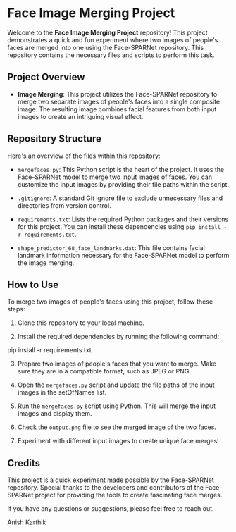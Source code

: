 # Face Image Merging Project

Welcome to the **Face Image Merging Project** repository! This project demonstrates a quick and fun experiment where two images of people's faces are merged into one using the Face-SPARNet repository. This repository contains the necessary files and scripts to perform this task.

## Project Overview

- **Image Merging**: This project utilizes the Face-SPARNet repository to merge two separate images of people's faces into a single composite image. The resulting image combines facial features from both input images to create an intriguing visual effect.

## Repository Structure

Here's an overview of the files within this repository:

- `mergefaces.py`: This Python script is the heart of the project. It uses the Face-SPARNet model to merge two input images of faces. You can customize the input images by providing their file paths within the script.

- `.gitignore`: A standard Git ignore file to exclude unnecessary files and directories from version control.

- `requirements.txt`: Lists the required Python packages and their versions for this project. You can install these dependencies using `pip install -r requirements.txt`.

- `shape_predictor_68_face_landmarks.dat`: This file contains facial landmark information necessary for the Face-SPARNet model to perform the image merging.

## How to Use

To merge two images of people's faces using this project, follow these steps:

1. Clone this repository to your local machine.

2. Install the required dependencies by running the following command:

pip install -r requirements.txt

3. Prepare two images of people's faces that you want to merge. Make sure they are in a compatible format, such as JPEG or PNG.

4. Open the `mergefaces.py` script and update the file paths of the input images in the setOfNames list.

5. Run the `mergefaces.py` script using Python. This will merge the input images and display them.

6. Check the `output.png` file to see the merged image of the two faces.

7. Experiment with different input images to create unique face merges!

## Credits

This project is a quick experiment made possible by the Face-SPARNet repository. Special thanks to the developers and contributors of the Face-SPARNet project for providing the tools to create fascinating face merges.

If you have any questions or suggestions, please feel free to reach out.

Anish Karthik
